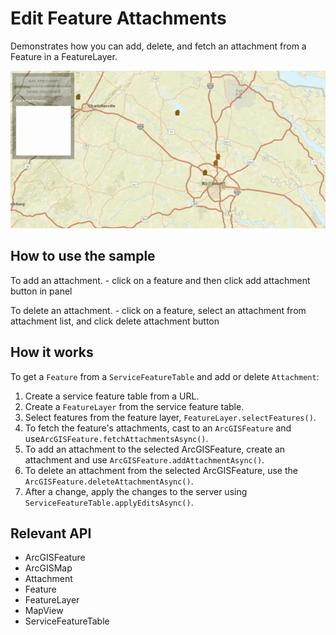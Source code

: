 <h1>Edit Feature Attachments</h1>

<p>Demonstrates how you can add, delete, and fetch an attachment from a Feature in a FeatureLayer. </p>

<p><img src="EditFeatureAttachments.gif"/></p>

<h2>How to use the sample</h2>

<p>To add an attachment.
  - click on a feature and then click add attachment button in panel</p>

<p>To delete an attachment.
  - click on a feature, select an attachment from attachment list, and click delete attachment button</p>

<h2>How it works</h2>

<p>To get a <code>Feature</code> from a <code>ServiceFeatureTable</code> and add or delete <code>Attachment</code>:</p>

<ol>
  <li>Create a service feature table from a URL.</li>
  <li>Create a <code>FeatureLayer</code> from the service feature table.</li>
  <li>Select features from the feature layer, <code>FeatureLayer.selectFeatures()</code>.</li>
  <li>To fetch the feature's attachments, cast to an <code>ArcGISFeature</code> and use<code>ArcGISFeature.fetchAttachmentsAsync()</code>.</li>
  <li>To add an attachment to the selected ArcGISFeature, create an attachment and use <code>ArcGISFeature.addAttachmentAsync()</code>.</li>
  <li>To delete an attachment from the selected ArcGISFeature, use the <code>ArcGISFeature.deleteAttachmentAsync()</code>.</li>
  <li>After a change, apply the changes to the server using <code>ServiceFeatureTable.applyEditsAsync()</code>.</li>
</ol>

<h2>Relevant API</h2>

<ul>
  <li>ArcGISFeature</li>
  <li>ArcGISMap</li>
  <li>Attachment</li>
  <li>Feature</li>
  <li>FeatureLayer</li>
  <li>MapView</li>
  <li>ServiceFeatureTable</li>
</ul>

